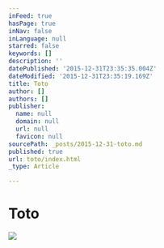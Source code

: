 ```yaml
---
inFeed: true
hasPage: true
inNav: false
inLanguage: null
starred: false
keywords: []
description: ''
datePublished: '2015-12-31T23:35:35.004Z'
dateModified: '2015-12-31T23:35:19.169Z'
title: Toto
author: []
authors: []
publisher:
  name: null
  domain: null
  url: null
  favicon: null
sourcePath: _posts/2015-12-31-toto.md
published: true
url: toto/index.html
_type: Article

---
```

# Toto
![](https://the-grid-user-content.s3-us-west-2.amazonaws.com/2589fd71-87aa-4196-84a0-7aef67581c5a.jpg)